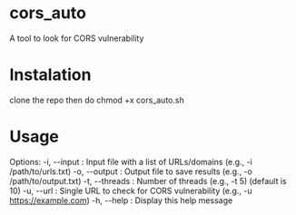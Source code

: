 # cors_auto
A tool to look for CORS vulnerability 
# Instalation 
clone the repo then do chmod +x cors_auto.sh
# Usage
Options:
  -i, --input   : Input file with a list of URLs/domains (e.g., -i /path/to/urls.txt)
  -o, --output  : Output file to save results (e.g., -o /path/to/output.txt)
  -t, --threads : Number of threads (e.g., -t 5) (default is 10)
  -u, --url     : Single URL to check for CORS vulnerability (e.g., -u https://example.com)
  -h, --help    : Display this help message
